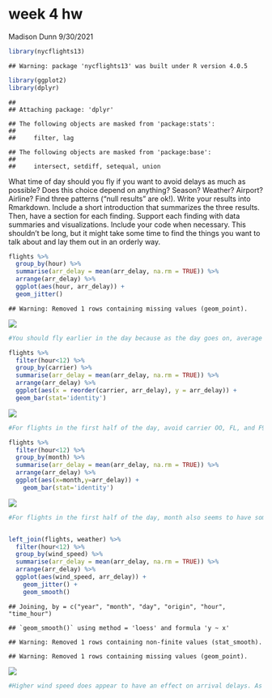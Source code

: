week 4 hw
================
Madison Dunn
9/30/2021

``` r
library(nycflights13)
```

    ## Warning: package 'nycflights13' was built under R version 4.0.5

``` r
library(ggplot2)
library(dplyr)
```

    ## 
    ## Attaching package: 'dplyr'

    ## The following objects are masked from 'package:stats':
    ## 
    ##     filter, lag

    ## The following objects are masked from 'package:base':
    ## 
    ##     intersect, setdiff, setequal, union

What time of day should you fly if you want to avoid delays as much as
possible? Does this choice depend on anything? Season? Weather? Airport?
Airline? Find three patterns (“null results” are ok\!). Write your
results into Rmarkdown. Include a short introduction that summarizes the
three results. Then, have a section for each finding. Support each
finding with data summaries and visualizations. Include your code when
necessary. This shouldn’t be long, but it might take some time to find
the things you want to talk about and lay them out in an orderly way.

``` r
flights %>%
  group_by(hour) %>%
  summarise(arr_delay = mean(arr_delay, na.rm = TRUE)) %>%
  arrange(arr_delay) %>% 
  ggplot(aes(hour, arr_delay)) +
  geom_jitter()
```

    ## Warning: Removed 1 rows containing missing values (geom_point).

![](README_files/figure-gfm/unnamed-chunk-2-1.png)<!-- -->

``` r
#You should fly earlier in the day because as the day goes on, average arrival delays increase. 

flights %>%
  filter(hour<12) %>% 
  group_by(carrier) %>%
  summarise(arr_delay = mean(arr_delay, na.rm = TRUE)) %>%
  arrange(arr_delay) %>% 
  ggplot(aes(x = reorder(carrier, arr_delay), y = arr_delay)) +
  geom_bar(stat='identity')
```

![](README_files/figure-gfm/unnamed-chunk-2-2.png)<!-- -->

``` r
#For flights in the first half of the day, avoid carrier OO, FL, and F9 as they tend to have higher delays, 

flights %>%
  filter(hour<12) %>% 
  group_by(month) %>%
  summarise(arr_delay = mean(arr_delay, na.rm = TRUE)) %>%
  arrange(arr_delay) %>% 
  ggplot(aes(x=month,y=arr_delay)) +
    geom_bar(stat='identity')
```

![](README_files/figure-gfm/unnamed-chunk-2-3.png)<!-- -->

``` r
#For flights in the first half of the day, month also seems to have some kind of relationship. Flights around the holidays (November, December, January) seem to have more arrival delays than flights during the rest of the year. Therefore month of the year could affect delays - fly in the mornings not during the holiday months if possible to avoid delays. 


left_join(flights, weather) %>%
  filter(hour<12) %>% 
  group_by(wind_speed) %>%
  summarise(arr_delay = mean(arr_delay, na.rm = TRUE)) %>%
  arrange(arr_delay) %>% 
  ggplot(aes(wind_speed, arr_delay)) +
    geom_jitter() +
    geom_smooth()
```

    ## Joining, by = c("year", "month", "day", "origin", "hour", "time_hour")

    ## `geom_smooth()` using method = 'loess' and formula 'y ~ x'

    ## Warning: Removed 1 rows containing non-finite values (stat_smooth).
    
    ## Warning: Removed 1 rows containing missing values (geom_point).

![](README_files/figure-gfm/unnamed-chunk-2-4.png)<!-- -->

``` r
#Higher wind speed does appear to have an effect on arrival delays. As wind speed increases, average arrival delays appear to increase as well. Try to fly in the mornings when there is lower wind speed to avoid delays if possible. 
```
